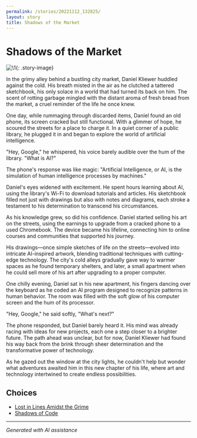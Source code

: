 ```yaml
---
permalink: /stories/20221112_132825/
layout: story
title: Shadows of the Market
---
```


# Shadows of the Market

![\1](/input_images/20221112_132825){: .story-image}

In the grimy alley behind a bustling city market, Daniel Kliewer huddled against the cold. His breath misted in the air as he clutched a tattered sketchbook, his only solace in a world that had turned its back on him. The scent of rotting garbage mingled with the distant aroma of fresh bread from the market, a cruel reminder of the life he once knew.

One day, while rummaging through discarded items, Daniel found an old phone, its screen cracked but still functional. With a glimmer of hope, he scoured the streets for a place to charge it. In a quiet corner of a public library, he plugged it in and began to explore the world of artificial intelligence.

"Hey, Google," he whispered, his voice barely audible over the hum of the library. "What is AI?"

The phone's response was like magic: "Artificial Intelligence, or AI, is the simulation of human intelligence processes by machines."

Daniel's eyes widened with excitement. He spent hours learning about AI, using the library's Wi-Fi to download tutorials and articles. His sketchbook filled not just with drawings but also with notes and diagrams, each stroke a testament to his determination to transcend his circumstances.

As his knowledge grew, so did his confidence. Daniel started selling his art on the streets, using the earnings to upgrade from a cracked phone to a used Chromebook. The device became his lifeline, connecting him to online courses and communities that supported his journey.

His drawings—once simple sketches of life on the streets—evolved into intricate AI-inspired artwork, blending traditional techniques with cutting-edge technology. The city's cold alleys gradually gave way to warmer spaces as he found temporary shelters, and later, a small apartment when he could sell more of his art after upgrading to a proper computer.

One chilly evening, Daniel sat in his new apartment, his fingers dancing over the keyboard as he coded an AI program designed to recognize patterns in human behavior. The room was filled with the soft glow of his computer screen and the hum of its processor.

"Hey, Google," he said softly, "What's next?"

The phone responded, but Daniel barely heard it. His mind was already racing with ideas for new projects, each one a step closer to a brighter future. The path ahead was unclear, but for now, Daniel Kliewer had found his way back from the brink through sheer determination and the transformative power of technology.

As he gazed out the window at the city lights, he couldn't help but wonder what adventures awaited him in this new chapter of his life, where art and technology intertwined to create endless possibilities.


## Choices

* [Lost in Lines Amidst the Grime](/stories/20221013_140515/)
* [Shadows of Code](/stories/20221014_153920/)


---
*Generated with AI assistance*
